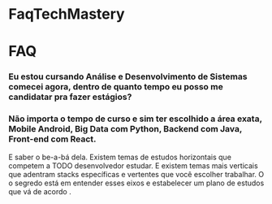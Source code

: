 # FaqTechMastery

# FAQ
### Eu estou cursando Análise e Desenvolvimento de Sistemas comecei agora, dentro de quanto tempo eu posso me candidatar pra fazer estágios?
### Não importa o tempo de curso e sim ter escolhido a área exata, Mobile Android, Big Data com Python, Backend com Java, Front-end com React.
E saber o be-a-bá dela.
Existem temas de estudos horizontais que competem a TODO desenvolvedor estudar. E existem temas mais verticais que adentram stacks específicas e vertentes que você escolher trabalhar. O o segredo está em entender esses eixos e estabelecer um plano de estudos que vá de acordo .
